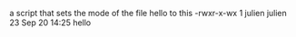 a script that sets the mode of the file hello to this -rwxr-x-wx 1 julien julien 23 Sep 20 14:25 hello
